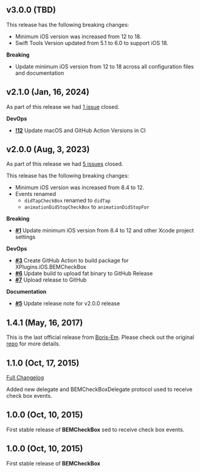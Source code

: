 ## v3.0.0 (TBD)

This release has the following breaking changes:

- Minimum iOS version was increased from 12 to 18.
- Swift Tools Version updated from 5.1 to 6.0 to support iOS 18.

__Breaking__

- Update minimum iOS version from 12 to 18 across all configuration files and documentation

## v2.1.0 (Jan, 16, 2024)


As part of this release we had [1 issue](https://github.com/saturdaymp/BEMCheckBox/milestone/2?closed=1) closed.



__DevOps__

- [__!12__](https://github.com/saturdaymp/BEMCheckBox/pull/12) Update macOS and GitHub Action Versions in CI

## v2.0.0 (Aug, 3, 2023)


As part of this release we had [5 issues](https://github.com/saturdaymp/BEMCheckBox/milestone/1?closed=1) closed.

This release has the following breaking changes:

- Minimum iOS version was increased from 8.4 to 12.
- Events renamed 
  -  `didTapCheckBox` renamed to `didTap`
  - `animationDidStopCheckBox` to `animationDidStopFor`

__Breaking__

- [__#1__](https://github.com/saturdaymp/BEMCheckBox/pull/1) Update minimum iOS version from 8.4 to 12 and other Xcode project settings

__DevOps__

- [__#3__](https://github.com/saturdaymp/BEMCheckBox/pull/3) Create GitHub Action to build package for XPlugins.iOS.BEMCheckBox
- [__#6__](https://github.com/saturdaymp/BEMCheckBox/pull/6) Update build to upload fat binary to GitHub Release
- [__#7__](https://github.com/saturdaymp/BEMCheckBox/pull/7) Upload release to GitHub

__Documentation__

- [__#5__](https://github.com/saturdaymp/BEMCheckBox/pull/5) Update release note for v2.0.0 release

## 1.4.1 (May, 16, 2017)


This is the last official release from [Boris-Em](https://github.com/Boris-Em).  Please check out the original [repo](https://github.com/Boris-Em/BEMCheckBox) for more details.
## 1.1.0 (Oct, 17, 2015)


[Full Changelog](https://github.com/Boris-Em/BEMCheckBox/compare/1.0.0...1.1.0)
 
Added new delegate and BEMCheckBoxDelegate protocol used to receive check box events.
## 1.0.0 (Oct, 10, 2015)


First stable release of **BEMCheckBox**
sed to receive check box events.
## 1.0.0 (Oct, 10, 2015)


First stable release of **BEMCheckBox**
